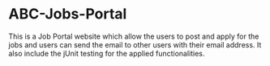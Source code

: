 # ABC-Jobs-Portal
This is a Job Portal website which allow the users to post and apply for the jobs and users can send the email to other users with their email address. It also include the jUnit testing for the applied functionalities. 
